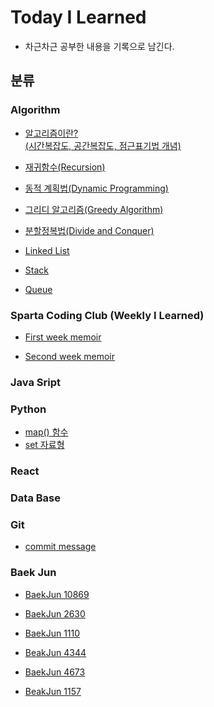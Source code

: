 # Today I Learned

* 차근차근 공부한 내용을 기록으로 남긴다.


<!-- ## 작성 규칙 -->




## 분류

### Algorithm
* [알고리즘이란? <br>(시간복잡도, 공간복잡도, 점근표기법 개념)](https://github.com/DabinLim/Today-I-Learned/blob/master/Algorithm/algorithmis.md)


* [재귀함수(Recursion)](https://github.com/DabinLim/Today-I-Learned/blob/master/Algorithm/recursion.md)

* [동적 계획법(Dynamic Programming)](https://github.com/DabinLim/Today-I-Learned/blob/master/Algorithm/dp.md)

* [그리디 알고리즘(Greedy Algorithm)](https://github.com/DabinLim/Today-I-Learned/blob/master/Algorithm/greedy.md)

* [분할정복법(Divide and Conquer)](https://github.com/DabinLim/Today-I-Learned/blob/master/Algorithm/divide_and_conquer.md)


* [Linked List](https://github.com/DabinLim/Today-I-Learned/blob/master/Algorithm/linked_list.md)

* [Stack](https://github.com/DabinLim/Today-I-Learned/blob/master/Algorithm/stack.md)

* [Queue](https://github.com/DabinLim/Today-I-Learned/blob/master/Algorithm/queue.md)

### Sparta Coding Club (Weekly I Learned)

* [First week memoir](https://github.com/DabinLim/Today-I-Learned/blob/master/Sparta_Coding_Club/first_week_memoir.md)

* [Second week memoir](https://github.com/DabinLim/Today-I-Learned/blob/master/Sparta_Coding_Club/second_week_memoir.md)

### Java Sript

### Python
* [map() 함수](https://github.com/DabinLim/Today-I-Learned/blob/master/Python/map().md)
* [set 자료형](https://github.com/DabinLim/Today-I-Learned/blob/master/Python/set.md)

### React

### Data Base

### Git
* [commit message](https://github.com/DabinLim/Today-I-Learned/blob/master/Git/commit_message.md)

### Baek Jun

* [BaekJun 10869](https://github.com/DabinLim/Today-I-Learned/blob/master/BaekJun/problem10869.md)

* [BaekJun 2630](https://github.com/DabinLim/Today-I-Learned/blob/master/BaekJun/problem2630.md)

* [BaekJun 1110](https://github.com/DabinLim/Today-I-Learned/blob/master/BaekJun/problem1110.md)

* [BeakJun 4344](https://github.com/DabinLim/Today-I-Learned/blob/master/BaekJun/problem4344.md)

* [BaekJun 4673](https://github.com/DabinLim/Today-I-Learned/blob/master/BaekJun/problem4673.md)

* [BeakJun 1157](https://github.com/DabinLim/Today-I-Learned/blob/master/BaekJun/problem1157.md)

